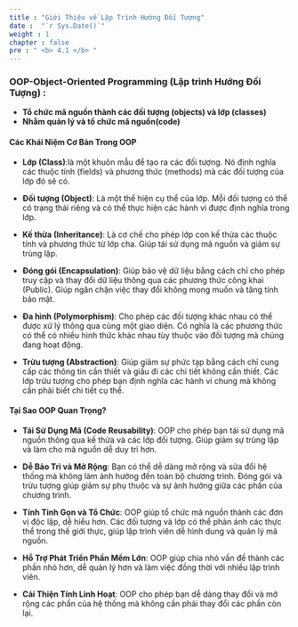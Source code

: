 ```yaml
---
title : "Giới Thiệu về Lập Trình Hướng Đối Tượng"
date :  "`r Sys.Date()`"
weight : 1 
chapter : false
pre : " <b> 4.1 </b> "
---
```


### OOP-Object-Oriented Programming (Lập trình Hướng Đối Tượng) : 
- **Tổ chức mã nguồn thành các đối tượng (objects) và lớp (classes)**
- **Nhằm quản lý và tổ chức mã nguồn(code)**

#### Các Khái Niệm Cơ Bản Trong OOP
+ **Lớp (Class)**:là một khuôn mẫu để tạo ra các đối tượng. Nó định nghĩa các thuộc tính (fields) và phương thức (methods) mà các đối tượng của lớp đó sẽ có.

+ **Đối tượng (Object)**: Là một thể hiện cụ thể của lớp. Mỗi đối tượng có thể có trạng thái riêng và có thể thực hiện các hành vi được định nghĩa trong lớp.

+ **Kế thừa (Inheritance)**: Là cơ chế cho phép lớp con kế thừa các thuộc tính và phương thức từ lớp cha. Giúp tái sử dụng mã nguồn và giảm sự trùng lặp.

+ **Đóng gói (Encapsulation)**: Giúp bảo vệ dữ liệu bằng cách chỉ cho phép truy cập và thay đổi dữ liệu thông qua các phương thức công khai (Public). Giúp ngăn chặn việc thay đổi không mong muốn và tăng tính bảo mật.

+ **Đa hình (Polymorphism)**: Cho phép các đối tượng khác nhau có thể được xử lý thông qua cùng một giao diện. Có nghĩa là các phương thức có thể có nhiều hình thức khác nhau tùy thuộc vào đối tượng mà chúng đang hoạt động.

+ **Trừu tượng (Abstraction)**: Giúp giảm sự phức tạp bằng cách chỉ cung cấp các thông tin cần thiết và giấu đi các chi tiết không cần thiết. Các lớp trừu tượng cho phép bạn định nghĩa các hành vi chung mà không cần phải biết chi tiết cụ thể.

#### Tại Sao OOP Quan Trọng?
+ **Tái Sử Dụng Mã (Code Reusability)**: OOP cho phép bạn tái sử dụng mã nguồn thông qua kế thừa và các lớp đối tượng. Giúp giảm sự trùng lặp và làm cho mã nguồn dễ duy trì hơn.

+ **Dễ Bảo Trì và Mở Rộng**: Bạn có thể dễ dàng mở rộng và sửa đổi hệ thống mà không làm ảnh hưởng đến toàn bộ chương trình. Đóng gói và trừu tượng giúp giảm sự phụ thuộc và sự ảnh hưởng giữa các phần của chương trình.

+ **Tính Tinh Gọn và Tổ Chức**: OOP giúp tổ chức mã nguồn thành các đơn vị độc lập, dễ hiểu hơn. Các đối tượng và lớp có thể phản ánh các thực thể trong thế giới thực, giúp lập trình viên dễ hình dung và quản lý mã nguồn.

+ **Hỗ Trợ Phát Triển Phần Mềm Lớn**: OOP giúp chia nhỏ vấn đề thành các phần nhỏ hơn, dễ quản lý hơn và làm việc đồng thời với nhiều lập trình viên.

+ **Cải Thiện Tính Linh Hoạt**: OOP cho phép bạn dễ dàng thay đổi và mở rộng các phần của hệ thống mà không cần phải thay đổi các phần còn lại.

